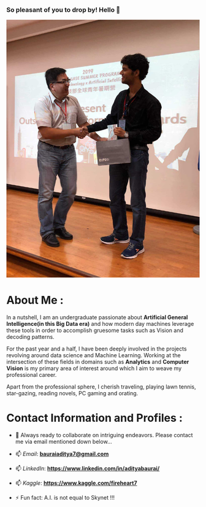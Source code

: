### So pleasant of you to drop by! Hello 👋

![](https://github.com/CodingWitcher/CodingWitcher/blob/master/Aditya%20Baurai.jpg)

# About Me : 

In a nutshell, I am an undergraduate passionate about **Artificial General Intelligence(in this Big Data era)** and how modern day machines leverage these tools in order to accomplish gruesome tasks such as Vision and decoding patterns.

For the past year and a half, I have been deeply involved in the projects revolving around data science and Machine Learning. Working at the intersection of these fields in domains such as **Analytics** and **Computer Vision** is my primary area of interest around which I aim to weave my professional career. 

Apart from the professional sphere, I cherish traveling, playing lawn tennis, star-gazing, reading novels, PC gaming and orating. 

# Contact Information and Profiles : 

- 👯 Always ready to collaborate on intriguing endeavors. Please contact me via email mentioned down below...
- 📫 *Email*: **bauraiaditya7@gmail.com** 
- 📫 *LinkedIn*: **https://www.linkedin.com/in/adityabaurai/** 
- 📫 *Kaggle*: **https://www.kaggle.com/fireheart7** 

- ⚡ Fun fact: A.I. is not equal to Skynet !!! 



